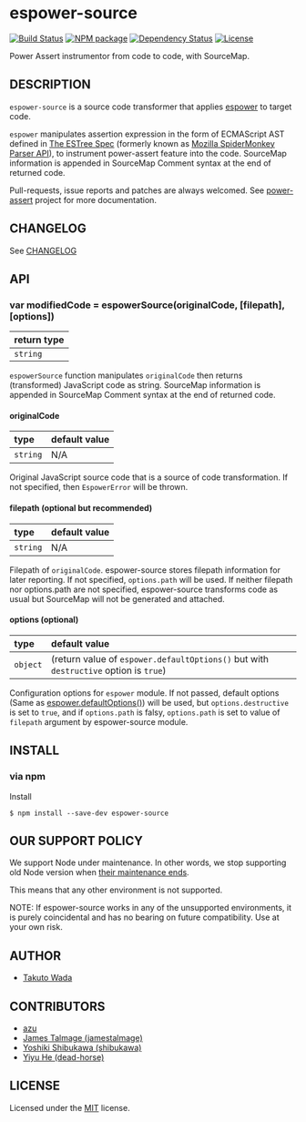 espower-source
================================

[![Build Status][travis-image]][travis-url]
[![NPM package][npm-image]][npm-url]
[![Dependency Status][depstat-image]][depstat-url]
[![License][license-image]][license-url]


Power Assert instrumentor from code to code, with SourceMap.


DESCRIPTION
---------------------------------------
`espower-source` is a source code transformer that applies [espower](https://github.com/power-assert-js/espower) to target code.

`espower` manipulates assertion expression in the form of ECMAScript AST defined in [The ESTree Spec](https://github.com/estree/estree) (formerly known as [Mozilla SpiderMonkey Parser API](https://developer.mozilla.org/en-US/docs/SpiderMonkey/Parser_API)), to instrument power-assert feature into the code. SourceMap information is appended in SourceMap Comment syntax at the end of returned code.

Pull-requests, issue reports and patches are always welcomed. See [power-assert](https://github.com/power-assert-js/power-assert) project for more documentation.


CHANGELOG
---------------------------------------
See [CHANGELOG](https://github.com/power-assert-js/espower-source/blob/master/CHANGELOG.md)


API
---------------------------------------

### var modifiedCode = espowerSource(originalCode, [filepath], [options])

| return type |
|:------------|
| `string`    |

`espowerSource` function manipulates `originalCode` then returns (transformed) JavaScript code as string. SourceMap information is appended in SourceMap Comment syntax at the end of returned code.

#### originalCode

| type     | default value |
|:---------|:--------------|
| `string` | N/A           |

Original JavaScript source code that is a source of code transformation. If not specified, then `EspowerError` will be thrown.

#### filepath (optional but recommended)

| type     | default value |
|:---------|:--------------|
| `string` | N/A           |

Filepath of `originalCode`. espower-source stores filepath information for later reporting. If not specified, `options.path` will be used. If neither filepath nor options.path are not specified, espower-source transforms code as usual but SourceMap will not be generated and attached.

#### options (optional)

| type     | default value |
|:---------|:--------------|
| `object` | (return value of `espower.defaultOptions()` but with `destructive` option is `true`) |

Configuration options for `espower` module. If not passed, default options (Same as [espower.defaultOptions()](https://github.com/power-assert-js/espower#var-options--espowerdefaultoptions)) will be used, but `options.destructive` is set to `true`, and if `options.path` is falsy, `options.path` is set to value of `filepath` argument by espower-source module.


INSTALL
---------------------------------------

### via npm

Install

    $ npm install --save-dev espower-source


OUR SUPPORT POLICY
---------------------------------------

We support Node under maintenance. In other words, we stop supporting old Node version when [their maintenance ends](https://github.com/nodejs/LTS).

This means that any other environment is not supported.

NOTE: If espower-source works in any of the unsupported environments, it is purely coincidental and has no bearing on future compatibility. Use at your own risk.


AUTHOR
---------------------------------------
* [Takuto Wada](https://github.com/twada)


CONTRIBUTORS
---------------------------------------
* [azu](https://github.com/azu)
* [James Talmage (jamestalmage)](https://github.com/jamestalmage)
* [Yoshiki Shibukawa (shibukawa)](https://github.com/shibukawa)
* [Yiyu He (dead-horse)](https://github.com/dead-horse)


LICENSE
---------------------------------------
Licensed under the [MIT](https://github.com/power-assert-js/espower-source/blob/master/MIT-LICENSE.txt) license.


[npm-url]: https://npmjs.org/package/espower-source
[npm-image]: https://badge.fury.io/js/espower-source.svg

[travis-url]: https://travis-ci.org/power-assert-js/espower-source
[travis-image]: https://secure.travis-ci.org/power-assert-js/espower-source.svg?branch=master

[depstat-url]: https://gemnasium.com/power-assert-js/espower-source
[depstat-image]: https://gemnasium.com/power-assert-js/espower-source.svg

[license-url]: https://github.com/power-assert-js/espower-source/blob/master/MIT-LICENSE.txt
[license-image]: https://img.shields.io/badge/license-MIT-brightgreen.svg?style=flat
